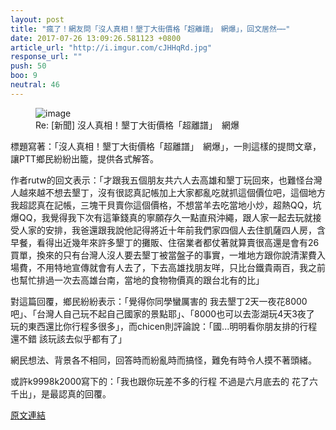 ```yaml
---
layout: post
title: "瘋了！網友問「沒人真相！墾丁大街價格「超離譜」　網爆」，回文居然⋯⋯"
date: 2017-07-26 13:09:26.581123 +0800
article_url: "http://i.imgur.com/cJHHqRd.jpg"
response_url: ""
push: 50
boo: 9
neutral: 46
---
```


<figure>
<img src="http://i.imgur.com/cJHHqRd.jpg" alt="image">
<figcaption>
Re: [新聞] 沒人真相！墾丁大街價格「超離譜」　網爆
</figcaption>
</figure>

標題寫著：「沒人真相！墾丁大街價格「超離譜」　網爆」，一則這樣的提問文章，讓PTT鄉民紛紛出籠，提供各式解答。

作者rutw的回文表示：「才跟我五個朋友共六人去高雄和墾丁玩回來，也難怪台灣人越來越不想去墾丁，沒有很認真記帳加上大家都亂吃就抓這個價位吧，這個地方我超認真在記帳，三塊干貝賣你這個價格，不想當羊去吃當地小炒，超熱QQ，坑爆QQ，我覺得我下次有這筆錢真的寧願存久一點直飛沖繩，跟人家一起去玩就接受人家的安排，我爸還跟我說他記得將近十年前我們家四個人去住凱薩四人房，含早餐，看得出近幾年來許多墾丁的攤販、住宿業者都仗著就算賣很高還是會有26買單，換來的只有台灣人沒人要去墾丁被當盤子的事實，一堆地方跟你說清潔費入場費，不用特地宣傳就會有人去了，下去高雄找朋友咩，只比台鐵貴兩百，我之前也幫忙排過一次去高雄台南，當地的食物物價真的跟台北有的比」

對這篇回覆，鄉民紛紛表示：「覺得你同學蠻厲害的 我去墾丁2天一夜花8000吧」、「台灣人自己玩不起自己國家的景點耶」、「8000也可以去澎湖玩4天3夜了 玩的東西還比你行程多很多」，而chicen則評論說：「國...明明看你朋友排的行程還不錯 該玩該去似乎都有了」

網民想法、背景各不相同，回答時而紛亂時而搞怪，難免有時令人摸不著頭緒。

或許k9998k2000寫下的：「我也跟你玩差不多的行程 不過是六月底去的 花了六千出」，是最認真的回覆。

<a href = "https://www.ptt.cc/bbs/Gossiping/M.1501036601.A.F95.html">原文連結</a>

